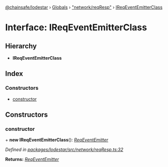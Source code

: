[@chainsafe/lodestar](../README.md) › [Globals](../globals.md) › ["network/reqResp"](../modules/_network_reqresp_.md) › [IReqEventEmitterClass](_network_reqresp_.ireqeventemitterclass.md)

# Interface: IReqEventEmitterClass

## Hierarchy

* **IReqEventEmitterClass**

## Index

### Constructors

* [constructor](_network_reqresp_.ireqeventemitterclass.md#constructor)

## Constructors

###  constructor

\+ **new IReqEventEmitterClass**(): *[ReqEventEmitter](../modules/_network_interface_.md#reqeventemitter)*

*Defined in [packages/lodestar/src/network/reqResp.ts:32](https://github.com/ChainSafe/lodestar/blob/439c48cac/packages/lodestar/src/network/reqResp.ts#L32)*

**Returns:** *[ReqEventEmitter](../modules/_network_interface_.md#reqeventemitter)*
